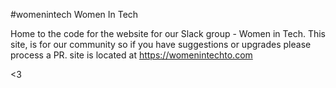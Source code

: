 #womenintech
Women In Tech


Home to the code for the website for our Slack group - Women in Tech. 
This site, is for our community so if you have suggestions or upgrades please process a PR. 
site is located at https://womenintechto.com 

<3
